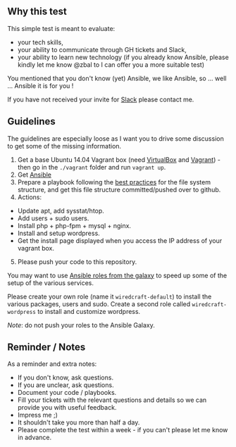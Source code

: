 ## Why this test

This simple test is meant to evaluate:

- your tech skills,
- your ability to communicate through GH tickets and Slack,
- your ability to learn new technology (if you already know Ansible, please kindly let me know @zbal to I can offer you a more suitable test)

You mentioned that you don't know (yet) Ansible, we like Ansible, so ... well ... Ansible it is for you !

If you have not received your invite for [Slack](https://slack.com) please contact me.

## Guidelines

The guidelines are especially loose as I want you to drive some discussion to get some of the missing information.

1. Get a base Ubuntu 14.04 Vagrant box (need [VirtualBox](https://www.virtualbox.org/) and [Vagrant](https://www.vagrantup.com/)) - then go in the `./vagrant` folder and run `vagrant up`.
2. Get [Ansible](http://docs.ansible.com/)
3. Prepare a playbook following the [best practices](http://docs.ansible.com/ansible/playbooks_best_practices.html) for the file system structure, and get this file structure committed/pushed over to github.
4. Actions:

  - Update apt, add sysstat/htop.
  - Add users + sudo users.
  - Install php + php-fpm + mysql + nginx.
  - Install and setup wordpress.
  - Get the install page displayed when you access the IP address of your vagrant box.

5. Please push your code to this repository.

You may want to use [Ansible roles from the galaxy](https://galaxy.ansible.com) to speed up some of the setup of the various services. 

Please create your own role (name it `wiredcraft-default`) to install the various packages, users and sudo. Create a second role called `wiredcraft-wordpress` to install and customize wordpress. 

*Note*: do not push your roles to the Ansible Galaxy. 

## Reminder / Notes

As a reminder and extra notes:

- If you don't know, ask questions.
- If you are unclear, ask questions.
- Document your code / playbooks.
- Fill your tickets with the relevant questions and details so we can provide you with useful feedback.
- Impress me ;)
- It shouldn't take you more than half a day.
- Please complete the test within a week - if you can't please let me know in advance.

